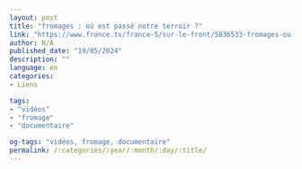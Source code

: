 ```yaml
---
layout: post
title: "fromages : où est passé notre terroir ?"
link: "https://www.france.tv/france-5/sur-le-front/5836533-fromages-ou-est-passe-notre-terroir.html"
author: N/A
published_date: "19/05/2024"
description: ""
language: en
categories:
- Liens

tags:
- "vidéos"
- "fromage"
- "documentaire"

og-tags: "vidéos, fromage, documentaire"
permalink: /:categories/:year/:month/:day/:title/
---
```

